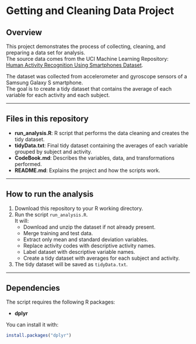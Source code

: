 # Getting and Cleaning Data Project

## Overview
This project demonstrates the process of collecting, cleaning, and preparing a data set for analysis.  
The source data comes from the UCI Machine Learning Repository:  
[Human Activity Recognition Using Smartphones Dataset](http://archive.ics.uci.edu/ml/datasets/Human+Activity+Recognition+Using+Smartphones).

The dataset was collected from accelerometer and gyroscope sensors of a Samsung Galaxy S smartphone.  
The goal is to create a tidy dataset that contains the average of each variable for each activity and each subject.

---

## Files in this repository
- **run_analysis.R**: R script that performs the data cleaning and creates the tidy dataset.
- **tidyData.txt**: Final tidy dataset containing the averages of each variable grouped by subject and activity.
- **CodeBook.md**: Describes the variables, data, and transformations performed.
- **README.md**: Explains the project and how the scripts work.

---

## How to run the analysis
1. Download this repository to your R working directory.
2. Run the script `run_analysis.R`.  
   It will:
   - Download and unzip the dataset if not already present.
   - Merge training and test data.
   - Extract only mean and standard deviation variables.
   - Replace activity codes with descriptive activity names.
   - Label dataset with descriptive variable names.
   - Create a tidy dataset with averages for each subject and activity.
3. The tidy dataset will be saved as `tidyData.txt`.

---

## Dependencies
The script requires the following R packages:
- **dplyr**

You can install it with:
```r
install.packages("dplyr")
